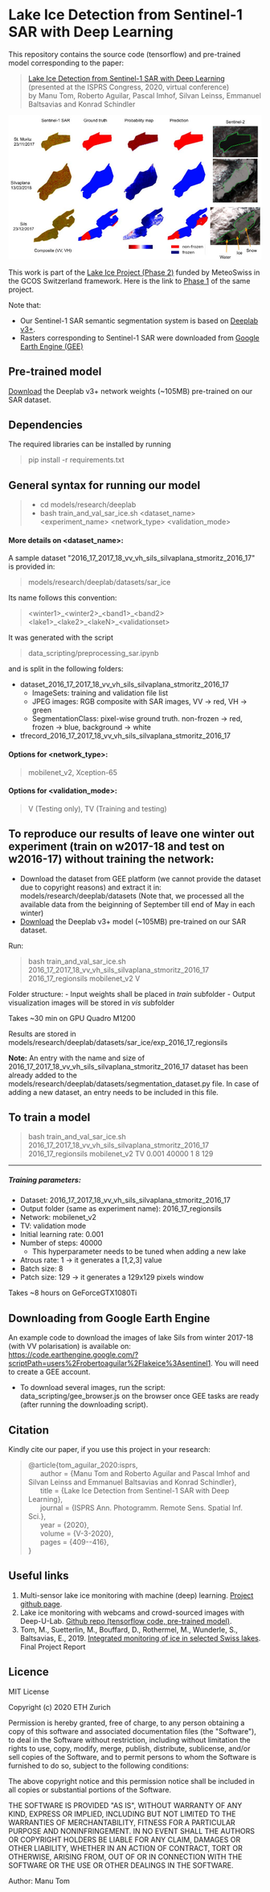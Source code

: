 # Lake Ice Detection from Sentinel-1 SAR with Deep Learning

This repository contains the source code (tensorflow) and pre-trained model corresponding to the paper:<br>

>[Lake Ice Detection from Sentinel-1 SAR with Deep Learning](https://www.isprs-ann-photogramm-remote-sens-spatial-inf-sci.net/V-3-2020/409/2020/) (presented at the ISPRS Congress, 2020, virtual conference)<br>
> by Manu Tom, Roberto Aguilar, Pascal Imhof, Silvan Leinss, Emmanuel Baltsavias and Konrad Schindler

![segmentation_sar](figures/qual_tran_sils.jpg)

This work is part of the [Lake Ice Project (Phase 2)](https://prs.igp.ethz.ch/research/current_projects/integrated-lake-ice-monitoring-and-generation-of-sustainable--re.html) funded by MeteoSwiss in the GCOS Switzerland framework. Here is the link to [Phase 1](https://prs.igp.ethz.ch/research/completed_projects/integrated-monitoring-of-ice-in-selected-swiss-lakes.html) of the same project.

Note that:<br>
* Our Sentinel-1 SAR semantic segmentation system is based on [Deeplab v3+](https://arxiv.org/pdf/1802.02611.pdf).
* Rasters corresponding to Sentinel-1 SAR 
were downloaded from [Google Earth Engine (GEE)](https://earthengine.google.com/)

## Pre-trained model
[Download](https://share.phys.ethz.ch/~pf/tommdata/Sentinel-1_SAR/pre-trained-model.zip) the Deeplab v3+ network weights (~105MB) pre-trained on our SAR dataset.

## Dependencies

The required libraries can be installed by running
> pip install -r requirements.txt

## General syntax for running our model
> * cd models/research/deeplab
> * bash train_and_val_sar_ice.sh <dataset_name> <experiment_name> <network_type> <validation_mode>

#### More details on <dataset_name>:
A sample dataset "2016_17_2017_18_vv_vh_sils_silvaplana_stmoritz_2016_17" is provided in:
>models/research/deeplab/datasets/sar_ice

Its name follows this convention:
>\<winter1\>\_\<winter2\>\_\<band1\>\_\<band2\>\<lake1\>\_\<lake2\>\_\<lakeN\>\_\<validationset\>

It was generated with the script 
>data_scripting/preprocessing_sar.ipynb

and is split in the following folders:

- dataset_2016_17_2017_18_vv_vh_sils_silvaplana_stmoritz_2016_17
    - ImageSets: training and validation file list
    - JPEG images: RGB composite with SAR images, VV -> red, VH -> green
    - SegmentationClass: pixel-wise ground truth. non-frozen -> red, frozen -> blue, background -> white
- tfrecord_2016_17_2017_18_vv_vh_sils_silvaplana_stmoritz_2016_17

#### Options for <network_type>:
>mobilenet_v2, 
>Xception-65

#### Options for <validation_mode>:
>V (Testing only), 
>TV (Training and testing)

## To reproduce our results of leave one winter out experiment (train on w2017-18 and test on w2016-17) without training the network:
- Download the dataset from GEE platform (we cannot provide the dataset due to copyright reasons) and extract it in: models/research/deeplab/datasets
(Note that, we processed all the available data from the beiginning of September till end of May in each winter)
- [Download](https://share.phys.ethz.ch/~pf/tommdata/Sentinel-1_SAR/pre-trained-model.zip) the Deeplab v3+ model (~105MB) pre-trained on our SAR dataset. 

Run:

> bash train_and_val_sar_ice.sh 2016_17_2017_18_vv_vh_sils_silvaplana_stmoritz_2016_17 2016_17_regionsils mobilenet_v2 V

Folder structure:
    - Input weights shall be placed in *train* subfolder
    - Output visualization images will be stored in *vis* subfolder

Takes ~30 min on GPU Quadro M1200

Results are stored in models/research/deeplab/datasets/sar_ice/exp_2016_17_regionsils

**Note:**  An entry with the name and size of 2016_17_2017_18_vv_vh_sils_silvaplana_stmoritz_2016_17 dataset has been already added to the models/research/deeplab/datasets/segmentation_dataset.py file. In case of adding a new dataset, an entry needs to be included in this file.

## To train a model

> bash train_and_val_sar_ice.sh 2016_17_2017_18_vv_vh_sils_silvaplana_stmoritz_2016_17 2016_17_regionsils mobilenet_v2 TV 0.001 40000 1 8 129
-----
#####  Training parameters:
- Dataset: 2016_17_2017_18_vv_vh_sils_silvaplana_stmoritz_2016_17
- Output folder (same as experiment name): 2016_17_regionsils
- Network: mobilenet_v2
- TV: validation mode
- Initial learning rate: 0.001
- Number of steps: 40000
    - This hyperparameter needs to be tuned when adding a new lake
- Atrous rate: 1 -> it generates a [1,2,3] value
- Batch size: 8
- Patch size: 129 -> it generates a 129x129 pixels window

Takes ~8 hours on GeForceGTX1080Ti

## Downloading from Google Earth Engine

An example code to download the images of lake Sils from winter 2017-18 (with VV polarisation) is available on: https://code.earthengine.google.com/?scriptPath=users%2Frobertoaguilar%2Flakeice%3Asentinel1. You will need to create a GEE account.

* To download several images, run the script: data_scripting/gee_browser.js on the browser once GEE tasks are ready (after running the downloading script).

## Citation

Kindly cite our paper, if you use this project in your research:

> @article{tom_aguilar_2020:isprs,<br>
>&nbsp;&nbsp;&nbsp;&nbsp;&nbsp;&nbsp;author    = {Manu Tom and Roberto Aguilar and Pascal Imhof and Silvan Leinss and Emmanuel Baltsavias and Konrad Schindler},<br>
>&nbsp;&nbsp;&nbsp;&nbsp;&nbsp;&nbsp;title     = {Lake Ice Detection from Sentinel-1 SAR with Deep Learning},<br>
>&nbsp;&nbsp;&nbsp;&nbsp;&nbsp;&nbsp;journal   = {ISPRS Ann. Photogramm. Remote Sens. Spatial Inf. Sci.},<br>
>&nbsp;&nbsp;&nbsp;&nbsp;&nbsp;&nbsp;year      = {2020},<br>
>&nbsp;&nbsp;&nbsp;&nbsp;&nbsp;&nbsp;volume    = {V-3-2020},<br>
>&nbsp;&nbsp;&nbsp;&nbsp;&nbsp;&nbsp;pages     = {409--416},<br>
}

## Useful links
1. Multi-sensor lake ice monitoring with machine (deep) learning. [Project github page](https://github.com/czarmanu/lake-ice-ml).
2. Lake ice monitoring with webcams and crowd-sourced images with Deep-U-Lab. [Github repo (tensorflow code, pre-trained model)](https://github.com/czarmanu/deeplab-lakeice-webcams). 
3. Tom, M., Suetterlin, M., Bouffard, D., Rothermel, M., Wunderle, S., Baltsavias, E., 2019. [Integrated monitoring of ice
in selected Swiss lakes](https://arxiv.org/abs/2008.00512). Final Project Report

## Licence

MIT License

Copyright (c) 2020 ETH Zurich

Permission is hereby granted, free of charge, to any person obtaining a copy of this software and associated documentation files (the "Software"), to deal
in the Software without restriction, including without limitation the rights to use, copy, modify, merge, publish, distribute, sublicense, and/or sell
copies of the Software, and to permit persons to whom the Software is furnished to do so, subject to the following conditions:

The above copyright notice and this permission notice shall be included in all copies or substantial portions of the Software.

THE SOFTWARE IS PROVIDED "AS IS", WITHOUT WARRANTY OF ANY KIND, EXPRESS OR IMPLIED, INCLUDING BUT NOT LIMITED TO THE WARRANTIES OF MERCHANTABILITY,
FITNESS FOR A PARTICULAR PURPOSE AND NONINFRINGEMENT. IN NO EVENT SHALL THE AUTHORS OR COPYRIGHT HOLDERS BE LIABLE FOR ANY CLAIM, DAMAGES OR OTHER
LIABILITY, WHETHER IN AN ACTION OF CONTRACT, TORT OR OTHERWISE, ARISING FROM, OUT OF OR IN CONNECTION WITH THE SOFTWARE OR THE USE OR OTHER DEALINGS IN THE
SOFTWARE.

Author: Manu Tom
